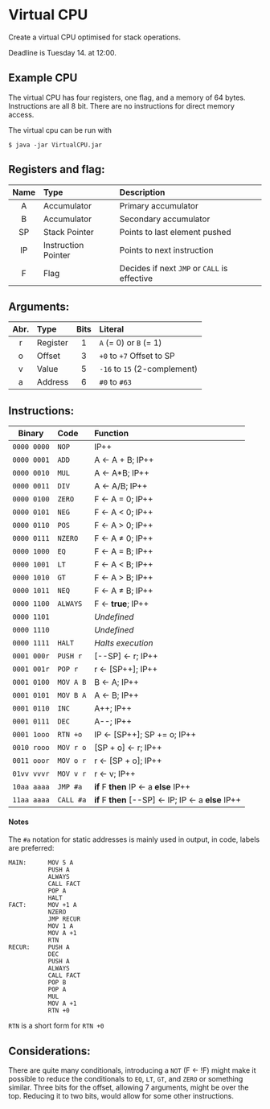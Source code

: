 Virtual CPU
===========

Create a virtual CPU optimised for stack operations.

Deadline is Tuesday 14. at 12:00.

## Example CPU

The virtual CPU has four registers, one flag, and a memory of 64 bytes.
Instructions are all 8 bit.
There are no instructions for direct memory access.

The virtual cpu can be run with
```shell
$ java -jar VirtualCPU.jar
```

Registers and flag:
-------------------

| Name  | Type                | Description                                  |
| :---: | :------------------ | :------------------------------------------- |
| A     | Accumulator         | Primary accumulator                          |
| B     | Accumulator         | Secondary accumulator                        |
| SP    | Stack Pointer       | Points to last element pushed                |
| IP    | Instruction Pointer | Points to next instruction                   |
| F     | Flag                | Decides if next `JMP` or `CALL` is effective |

Arguments:
----------

| Abr.  | Type        | Bits  | Literal                      |
| :---: |:----------- | :---: | :--------------------------- |
| r     | Register    | 1     | `A` (= 0) or `B` (= 1)       |
| o     | Offset      | 3     | `+0` to `+7` Offset to SP    |
| v     | Value       | 5     | `-16` to `15` (2-complement) |
| a     | Address     | 6     | `#0` to `#63`                |


Instructions:
-------------

| Binary      | Code      | Function                                           |
| :---------: | :-------- | :------------------------------------------------- |
| `0000 0000` | `NOP`     | IP++                                               |
| `0000 0001` | `ADD`     | A ← A + B; IP++                                    |
| `0000 0010` | `MUL`     | A ← A*B; IP++                                      |
| `0000 0011` | `DIV`     | A ← A/B; IP++                                      |
| `0000 0100` | `ZERO`    | F ← A = 0; IP++                                    |
| `0000 0101` | `NEG`     | F ← A < 0; IP++                                    |
| `0000 0110` | `POS`     | F ← A > 0; IP++                                    |
| `0000 0111` | `NZERO`   | F ← A ≠ 0; IP++                                    |
| `0000 1000` | `EQ`      | F ← A = B; IP++                                    |
| `0000 1001` | `LT`      | F ← A < B; IP++                                    |
| `0000 1010` | `GT`      | F ← A > B; IP++                                    |
| `0000 1011` | `NEQ`     | F ← A ≠ B; IP++                                    |
| `0000 1100` | `ALWAYS`  | F ← **true**; IP++                                 |
| `0000 1101` |           | *Undefined*                                        |
| `0000 1110` |           | *Undefined*                                        |
| `0000 1111` | `HALT`    | *Halts execution*                                  |
| `0001 000r` | `PUSH r`  | [--SP] ← r; IP++                                   |
| `0001 001r` | `POP r`   | r ← [SP++]; IP++                                   |
| `0001 0100` | `MOV A B` | B ← A; IP++                                        |
| `0001 0101` | `MOV B A` | A ← B; IP++                                        |
| `0001 0110` | `INC`     | A++; IP++                                          |
| `0001 0111` | `DEC`     | A--; IP++                                          |
| `0001 1ooo` | `RTN +o`  | IP ← [SP++]; SP += o; IP++                         |
| `0010 rooo` | `MOV r o` | [SP + o] ← r; IP++                                 |
| `0011 ooor` | `MOV o r` | r ← [SP + o]; IP++                                 |
| `01vv vvvr` | `MOV v r` | r ← v; IP++                                        |
| `10aa aaaa` | `JMP #a`  | **if** F **then** IP ← a **else** IP++             |
| `11aa aaaa` | `CALL #a` | **if** F **then** [--SP] ← IP; IP ← a **else** IP++|

#### Notes

The `#a` notation for static addresses is mainly used in output,
in code, labels are preferred:
```
MAIN:      MOV 5 A
           PUSH A
           ALWAYS
           CALL FACT
           POP A
           HALT
FACT:      MOV +1 A
           NZERO
           JMP RECUR
           MOV 1 A
           MOV A +1
           RTN
RECUR:     PUSH A
           DEC
           PUSH A
           ALWAYS
           CALL FACT
           POP B
           POP A
           MUL
           MOV A +1
           RTN +0
```
`RTN` is a short form for `RTN +0`

Considerations:
---------------
There are quite many conditionals, introducing a `NOT` (F ← !F) might
make it possible to reduce the conditionals to `EQ`, `LT`, `GT`,
and `ZERO` or something similar. Three bits for the offset,
allowing 7 arguments, might be over the top.
Reducing it to two bits, would allow for some other instructions.
